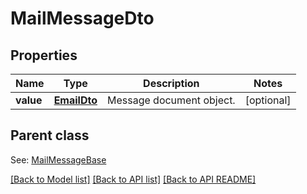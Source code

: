 
# MailMessageDto
## Properties
Name | Type | Description | Notes
------------ | ------------- | ------------- | -------------
**value** | [**EmailDto**](EmailDto.md) | Message document object.              |  [optional]


## Parent class

See: [MailMessageBase](MailMessageBase.md)

[[Back to Model list]](README.md#documentation-for-models) [[Back to API list]](README.md#documentation-for-api-endpoints) [[Back to API README]](README.md)

